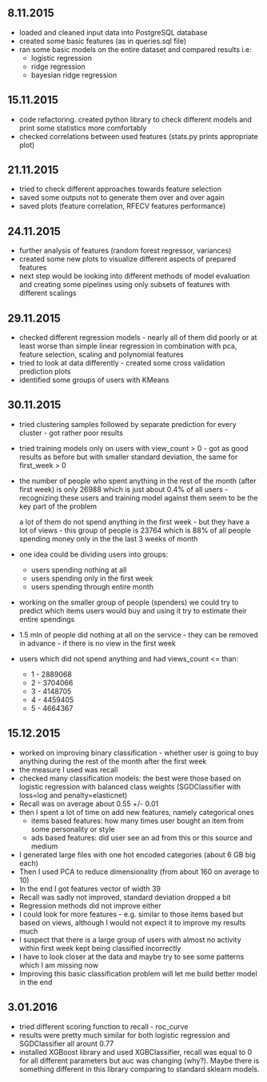 ## 8.11.2015
- loaded and cleaned input data into PostgreSQL database
- created some basic features (as in queries.sql file)
- ran some basic models on the entire dataset and compared results i.e:
    - logistic regression
    - ridge regression
    - bayesian ridge regression

## 15.11.2015
- code refactoring. created python library to check different models and print some
  statistics more comfortably
- checked correlations between used features (stats.py prints appropriate plot)

## 21.11.2015
- tried to check different approaches towards feature selection
- saved some outputs not to generate them over and over again
- saved plots (feature correlation, RFECV features performance)

## 24.11.2015
- further analysis of features (random forest regressor, variances)
- created some new plots to visualize different aspects of prepared features
- next step would be looking into different methods of model evaluation
  and creating some pipelines using only subsets of features with different scalings

## 29.11.2015
- checked different regression models - nearly all of them did poorly or at least worse
  than simple linear regression in combination with pca, feature selection, scaling 
  and polynomial features
- tried to look at data differently - created some cross validation prediction plots
- identified some groups of users with KMeans

## 30.11.2015
- tried clustering samples followed by separate prediction for every cluster - got rather poor results
- tried training models only on users with view_count > 0 - got as good results as before but with smaller
  standard deviation, the same for first_week > 0
- the number of people who spent anything in the rest of the month (after first week) is only 26988 which
  is just about 0.4% of all users - recognizing these users and training model against them seem to be the key part   of the problem

  a lot of them do not spend anything in the first week - but they have a lot of views - this group of people is
  23764 which is 88% of all people spending money only in the the last 3 weeks of month
  
- one idea could be dividing users into groups:
    * users spending nothing at all
    * users spending only in the first week
    * users spending through entire month

- working on the smaller group of people (spenders) we could try to predict which items users would buy
  and using it try to estimate their entire spendings

- 1.5 mln of people did nothing at all on the service - they can be removed in advance - if there is no view
  in the first week

- users which did not spend anything and had views_count <= than:
  * 1 - 2889068
  * 2 - 3704066
  * 3 - 4148705
  * 4 - 4459405
  * 5 - 4664367

## 15.12.2015
- worked on improving binary classification - whether user is going to buy anything 
 during the rest of the month after the first week
- the measure I used was recall
- checked many classification models: the best were those based on logistic regression with balanced class weights
(SGDClassifier with loss=log and penalty=elasticnet)
- Recall was on average about 0.55 +/- 0.01
- then I spent a lot of time on add new features, namely categorical ones
  * items based features: how many times user bought an item from some personality or style
  * ads based features: did user see an ad from this or this source and medium
- I generated large files with one hot encoded categories (about 6 GB big each)
- Then I used PCA to reduce dimensionality (from about 160 on average to 10)
- In the end I got features vector of width 39
- Recall was sadly not improved, standard deviation dropped a bit
- Regression methods did not improve either
- I could look for more features - e.g. similar to those items based but based on views, although
I would not expect it to improve my results much
- I suspect that there is a large group of users with almost no activity within first week kept being classified
incorrectly
- I have to look closer at the data and maybe try to see some patterns which I am missing now
- Improving this basic classification problem will let me build better model in the end

## 3.01.2016
- tried different scoring function to recall - roc_curve
- results were pretty much similar for both logistic regression and SGDClassifier all arount 0.77
- installed XGBoost library and used XGBClassifier, recall was equal to 0 for all different parameters but auc was changing (why?). Maybe there is something different in this library comparing to standard sklearn models.
